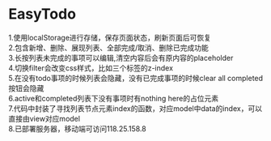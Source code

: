 # EasyTodo
1.使用localStorage进行存储，保存页面状态，刷新页面后可恢复<br/>
2.包含新增、删除、展现列表、全部完成/取消、删除已完成功能<br/>
3.长按列表未完成的事项可以编辑,清空内容后会有原内容的placeholder<br/>
4.切换filter会改变css样式，比如三个标签的z-index</br>
5.在没有todo事项的时候列表会隐藏，没有已完成事项的时候clear all completed按钮会隐藏</br>
6.active和completed列表下没有事项时有nothing here的占位元素</br>
7.代码中封装了寻找列表节点元素index的函数，对应model中data的index，可以直接由view对应model</br>
8.已部署服务器，移动端可访问118.25.158.8<br/>
